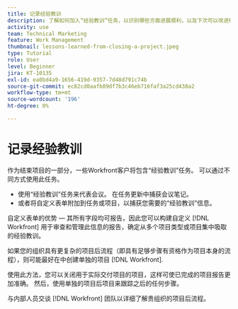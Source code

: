 ```yaml
---
title: 记录经验教训
description: 了解如何加入“经验教训”任务，以识别哪些方面进展顺利，以及下次可以改进哪些方面。
activity: use
team: Technical Marketing
feature: Work Management
thumbnail: lessons-learned-from-closing-a-project.jpeg
type: Tutorial
role: User
level: Beginner
jira: KT-10135
exl-id: ea0bd4a9-1656-419d-9357-7d48d791c74b
source-git-commit: ec82cd0aafb89df7b3c46eb716faf3a25cd438a2
workflow-type: tm+mt
source-wordcount: '196'
ht-degree: 0%

---
```


# 记录经验教训

作为结束项目的一部分，一些Workfront客户将包含“经验教训”任务。 可以通过不同方式使用此任务。

* 使用“经验教训”任务来代表会议。 在任务更新中捕获会议笔记。
* 或者将自定义表单附加到任务或项目，以捕获您需要的“经验教训”信息。

自定义表单的优势 — 其所有字段均可报告，因此您可以构建自定义 [!DNL Workfront] 用于审查和管理此信息的报告，确定从多个项目类型或项目集中吸取的经验教训。

如果您的组织具有更复杂的项目后流程（即具有足够步骤有资格作为项目本身的流程），则可能最好在中创建单独的项目 [!DNL Workfront].

使用此方法，您可以关闭用于实际交付项目的项目，这样可使已完成的项目报告更加准确。 然后，使用单独的项目后项目来跟踪之后的任何步骤。

与内部人员交谈 [!DNL Workfront] 团队以详细了解贵组织的项目后流程。
